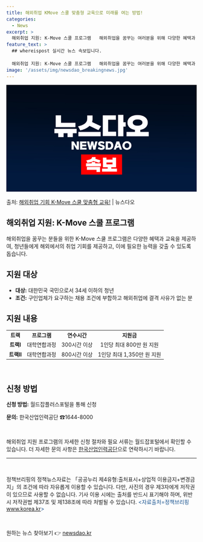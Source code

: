 ```yaml
---
title: 해외취업 KMove 스쿨 맞춤형 교육으로 미래를 여는 방법!
categories:
  - News
excerpt: >
  해외취업 지원: K-Move 스쿨 프로그램   해외취업을 꿈꾸는 여러분을 위해 다양한 혜택과 교육을 제공하는…
feature_text: >
  ## whereispost 실시간 뉴스 속보입니다.

  해외취업 지원: K-Move 스쿨 프로그램   해외취업을 꿈꾸는 여러분을 위해 다양한 혜택과 교육을 제공하는…
image: '/assets/img/newsdao_breakingnews.jpg'
---
```


![뉴스다오 속보](/assets/img/newsdao_breakingnews.jpg)

<p>출처: <a href="https://newsdao.kr/4026" rel="dofollow">해외취업 기회 K-Move 스쿨 맞춤형 교육!</a> | 뉴스다오</p>

<h2 data-ke-size="size26">해외취업 지원: K-Move 스쿨 프로그램</h2>
<p data-ke-size="size16">해외취업을 꿈꾸는 분들을 위한 K-Move 스쿨 프로그램은 다양한 혜택과 교육을 제공하여, 청년들에게 해외에서의 취업 기회를 제공하고, 이에 필요한 능력을 갖출 수 있도록 돕습니다.</p>

<h2 data-ke-size="size24">지원 대상</h2>
<ul>
  <li><b>대상:</b> 대한민국 국민으로서 34세 이하의 청년</li>
  <li><b>조건:</b> 구인업체가 요구하는 채용 조건에 부합하고 해외취업에 결격 사유가 없는 분</li>
</ul>

<h2 data-ke-size="size24">지원 내용</h2>
<table>
  <tr>
    <td style="text-align: center; height: 17px;"><b>트랙</b></td>
    <td style="text-align: center; height: 17px;"><b>프로그램</b></td>
    <td style="text-align: center; height: 17px;"><b>연수시간</b></td>
    <td style="text-align: center; height: 17px;"><b>지원금</b></td>
  </tr>
  <tr>
    <td style="text-align: center; height: 17px;"><b>트랙Ⅰ</b></td>
    <td style="text-align: center; height: 17px;">대학연합과정</td>
    <td style="text-align: center; height: 17px;">300시간 이상</td>
    <td style="text-align: center; height: 17px;">1인당 최대 800만 원 지원</td>
  </tr>
  <tr>
    <td style="text-align: center; height: 17px;"><b>트랙Ⅱ</b></td>
    <td style="text-align: center; height: 17px;">대학연합과정</td>
    <td style="text-align: center; height: 17px;">800시간 이상</td>
    <td style="text-align: center; height: 17px;">1인당 최대 1,350만 원 지원</td>
  </tr>
</table>
<p data-ke-size="size16">&nbsp;</p>

<h2 data-ke-size="size24">신청 방법</h2>
<p><b>신청 방법:</b> 월드잡플러스포털을 통해 신청</p>
<p><b>문의:</b> 한국산업인력공단 ☎1644-8000</p>

<p data-ke-size="size16">&nbsp;</p>
<p data-ke-size="size16">해외취업 지원 프로그램의 자세한 신청 절차와 필요 서류는 월드잡포털에서 확인할 수 있습니다. 더 자세한 문의 사항은 <a href="tel:1644-8000">한국산업인력공단</a>으로 연락하시기 바랍니다.</p>

<hr>

<p data-ke-size="size16">&nbsp;</p>
<p data-ke-size="size16">정책브리핑의 정책뉴스자료는 「공공누리 제4유형:출처표시+상업적 이용금지+변경금지」의 조건에 따라 자유롭게 이용할 수 있습니다. 다만, 사진의 경우 제3자에게 저작권이 있으므로 사용할 수 없습니다. 기사 이용 시에는 출처를 반드시 표기해야 하며, 위반 시 저작권법 제37조 및 제138조에 따라 처벌될 수 있습니다. <span style="color: #1a5490;">&lt;자료출처=정책브리핑 <a href="https://www.korea.kr" target="_blank" rel="noopener noreferrer">www.korea.kr</a>&gt;</span></p>
<p data-ke-size="size16">&nbsp;</p> 

원하는 뉴스 찾아보기 👉 <a href="https://newsdao.kr" rel="dofollow">newsdao.kr</a>


